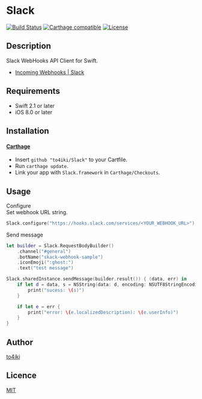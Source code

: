 # Slack

[![Build Status][status-image]][status-url]
[![Carthage compatible][carthage-image]][carthage-url]
[![License][license-image]][license-url]

## Description
Slack WebHooks API Client for Swift.
- [Incoming Webhooks | Slack](https://api.slack.com/incoming-webhooks)

## Requirements
- Swift 2.1 or later
- iOS 8.0 or later

## Installation

#### [Carthage](https://github.com/Carthage/Carthage)

- Insert `github "to4iki/Slack"` to your Cartfile.
- Run `carthage update`.
- Link your app with `Slack.framework` in `Carthage/Checkouts`.

## Usage
Configure  
Set webhook URL string.
```swift
Slack.configure("https://hooks.slack.com/services/<YOUR_WEBHOOK_URL>")
```

Send message
```swift
let builder = Slack.RequestBodyBuilder()
    .channel("#general")
    .botName("skack-webhook-sample")
    .iconEmoji(":ghost:")
    .text("test message")

Slack.sharedInstance.sendMessage(builder.result()) { (data, err) in
    if let d = data, s = NSString(data: d, encoding: NSUTF8StringEncoding) {
        print("sucess: \(s)")
    }

    if let e = err {
        print("error: \(e.localizedDescription): \(e.userInfo)")
    }
}
```

## Author

[to4iki](https://github.com/to4iki)

## Licence

[MIT](http://to4iki.mit-license.org/)

[status-url]: https://travis-ci.org/to4iki/Slack
[status-image]: https://travis-ci.org/to4iki/Slack.svg

[carthage-url]: https://github.com/Carthage/Carthage
[carthage-image]: https://img.shields.io/badge/Carthage-compatible-4BC51D.svg?style=flat

[license-url]: http://to4iki.mit-license.org/
[license-image]: http://img.shields.io/badge/license-MIT-brightgreen.svg
